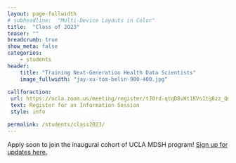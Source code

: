 ```yaml
---
layout: page-fullwidth
# subheadline:  "Multi-Device Layouts in Color"
title:  "Class of 2023"
teaser: ""
breadcrumb: true
show_meta: false
categories:
    - students
header:
    title: "Training Next-Generation Health Data Scientists"
    image_fullwidth: "jay-xu-tom-belin-900-400.jpg"
    
callforaction:
 url: https://ucla.zoom.us/meeting/register/tJ0rd-qtqD8vHt1KVs1tq8zz_QmqnzW1xxy_
 text: Register for an Information Session
 style: info

permalink: /students/class2023/
---
```


Apply soon to join the inaugural cohort of UCLA MDSH program!
[Sign up for updates here.](https://uclahs.az1.qualtrics.com/jfe/form/SV_0xFyH6DBXYrRzgi)
